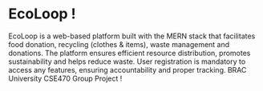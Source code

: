 # EcoLoop !
EcoLoop is a web-based platform built with the MERN stack that facilitates food donation, recycling (clothes & items), waste management and donations. The platform ensures efficient resource distribution, promotes sustainability and helps reduce waste. User registration is mandatory to access any features, ensuring accountability and proper tracking.
BRAC University CSE470 Group Project !
